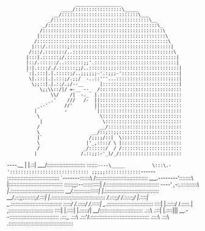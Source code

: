                              _________________
                        ____/:::::::::::::::::\_____
                     __/::::::::::::::::::::::::::::\___
                   _/:::::::::::::::::::::::::::::::::::\__
                 _/::::::::::::::::::::::::::::::::::::::::\_
                /::::::::::::::::::::::::::::::::::::::::::::\
               |::::::::::::::::::::::::::::::::::::::::::::::\
              /::::::::::::::::::::::::::::::::::::::::::::::::\
             |:::/.:::::::;:::::::::::::::::::::::::::::::::::::|
            /:::/.:::::::/..:::::::::::::::::::::::::::::::::::::\
           |:::|.::::::;/.::::::::::::::::::::::::::::::::::::::::|
           |::/.::::::/..:::::::;;'.::::::::::::::::::::::::::::::|
           |:|.::::/./.::::::;;/..:::::::::::::::::::::::::::::::::|
           `:|.:::|.|.:::::;/..;;;;;;-'.:;;;-':::::::::::::::::::::|
            \|.:::|.|.:::;/.;;/  -..::'''...:::::::::::::::::::::::|
             \;;::|.|.::/.;/--__      |::::::::::::::::::::::::::::|
                \;;\\::/|/ =-__ --_  /::::::::::::::::::::::::::::::
                    \\/    /|  -._  |.::::::::::::::::::::::::::::::
                   _.'    ///   /-  ||::::::::::::::::::::::::::::::
               _.-'      //'        ||::::::::::::::::::::::::::::::
              |          -          `|::::::::::::::::::::::::::::::
               \                      \:::::::::::::::::::::::::::::
                |                      \::::::::::::::::::::::::::::
               /                      __/:::::::::::::::::::::::::::
               \                   __/::;::;;:::::::::::::::::::::::
               |`                 /;;;;/::|  \::::::::::::::::::::::
               \                 |'_,::::/ \ |::::::::::::::::::::::
               /                _/::::::/  / /::::::::::::::::::::::
              |                /.::;;:-'_)/_/:::::::::::::::::::::::
   ----.__    |               |.::|   \___/:::::::::::::::::::::::::
   :::::::`----\_____          \:::\.-':::::::::::::::::::::::::::::
   ;;;;;:::::::::::::`------     \::::::::::::::::::::::::::::::::::
        `-------:::::::\         /::::::::::::::::::::::::::::::::::
   ___.--------'::::::::\       |:::::::::::::::::::::::::::::::::::
   :::::;;;:--:::::::::::|      /:::::::::::::::::::::::::::::::::::
   ----'  _,-:.:::::::::::\    |.:::::::::::::::::::::::::::::::::::
       __/.::::::::::::::::|   |.:::::::::::::::::::::::::::::::::::
    __/.:::;;::::::::;/.:::|   |.:::::::::::::::::::::::::::::::::::
   /.::::;/ /.:::::;/ |.::::|   \_.:::::::::::::::::::::::::::::::::
   :::::/  /.:::::/  /.:::::|     \__.::::::::::::::::::::::::::::::
   ::::|  |.:::::/  /.:::::.|        \,:::::::::::::::::::::::::::::
   ::::|  |.::::|   |.:::::/|       __/::::::::::::::::::::::::::::
   \.:::\  \.:::|   |.::::||| __.--::::::::::::::::::::::::::::::::
    \.:::\_ \.:::\   \.:::'/.::::::::::::::::::::::::::::::::::::::
     \.::::\ \.:::\   \.::::::::::::::::::::::::::::::::::::::::::